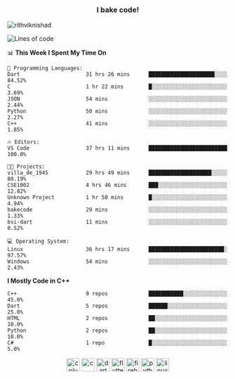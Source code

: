 <h3 align="center">I bake code!</h3>

<p align="left"> <img src="https://komarev.com/ghpvc/?username=rithviknishad" alt="rithviknishad" /> </p>

<!--START_SECTION:waka-->
![Lines of code](https://img.shields.io/badge/From%20Hello%20World%20I%27ve%20Written-688243%20lines%20of%20code-blue)

📊 **This Week I Spent My Time On** 

```text
💬 Programming Languages: 
Dart                     31 hrs 26 mins      █████████████████████░░░░   84.52% 
C                        1 hr 22 mins        █░░░░░░░░░░░░░░░░░░░░░░░░   3.69% 
JSON                     54 mins             ░░░░░░░░░░░░░░░░░░░░░░░░░   2.44% 
Python                   50 mins             ░░░░░░░░░░░░░░░░░░░░░░░░░   2.27% 
C++                      41 mins             ░░░░░░░░░░░░░░░░░░░░░░░░░   1.85%

🔥 Editors: 
VS Code                  37 hrs 11 mins      █████████████████████████   100.0%

🐱‍💻 Projects: 
villa_de_1945            29 hrs 49 mins      ████████████████████░░░░░   80.19% 
CSE1002                  4 hrs 46 mins       ███░░░░░░░░░░░░░░░░░░░░░░   12.82% 
Unknown Project          1 hr 50 mins        █░░░░░░░░░░░░░░░░░░░░░░░░   4.94% 
bakecode                 29 mins             ░░░░░░░░░░░░░░░░░░░░░░░░░   1.33% 
bsi-dart                 11 mins             ░░░░░░░░░░░░░░░░░░░░░░░░░   0.52%

💻 Operating System: 
Linux                    36 hrs 17 mins      ████████████████████████░   97.57% 
Windows                  54 mins             ░░░░░░░░░░░░░░░░░░░░░░░░░   2.43%

```

**I Mostly Code in C++** 

```text
C++                      9 repos             ███████████░░░░░░░░░░░░░░   45.0% 
Dart                     5 repos             ██████░░░░░░░░░░░░░░░░░░░   25.0% 
HTML                     2 repos             ██░░░░░░░░░░░░░░░░░░░░░░░   10.0% 
Python                   2 repos             ██░░░░░░░░░░░░░░░░░░░░░░░   10.0% 
C#                       1 repo              █░░░░░░░░░░░░░░░░░░░░░░░░   5.0%

```



<!--END_SECTION:waka-->

<p align="center">
  <img src="https://devicons.github.io/devicon/devicon.git/icons/cplusplus/cplusplus-original.svg" alt="cplusplus" width="30" height="30"/>
  <img src="https://devicons.github.io/devicon/devicon.git/icons/c/c-original.svg" alt="c" width="30" height="30"/>
  <img src="https://www.vectorlogo.zone/logos/dartlang/dartlang-icon.svg" alt="dart" width="30" height="30"/>
  <img src="https://www.vectorlogo.zone/logos/flutterio/flutterio-icon.svg" alt="flutter" width="30" height="30"/> 
  <img src="https://www.vectorlogo.zone/logos/firebase/firebase-icon.svg" alt="firebase" width="30" height="30"/> 
  <img src="https://devicons.github.io/devicon/devicon.git/icons/python/python-original.svg" alt="python" width="30" height="30"/> 
  <img src="https://devicons.github.io/devicon/devicon.git/icons/linux/linux-original.svg" alt="linux" width="30" height="30"/> 
</p>
